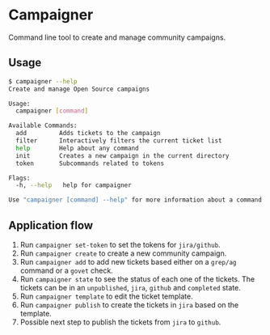 # Campaigner

Command line tool to create and manage community campaigns.

## Usage

```sh
$ campaigner --help
Create and manage Open Source campaigns

Usage:
  campaigner [command]

Available Commands:
  add         Adds tickets to the campaign
  filter      Interactively filters the current ticket list
  help        Help about any command
  init        Creates a new campaign in the current directory
  token       Subcommands related to tokens

Flags:
  -h, --help   help for campaigner

Use "campaigner [command] --help" for more information about a command.
```

## Application flow

1. Run `campaigner set-token` to set the tokens for `jira/github`.
2. Run `campaigner create` to create a new community campaign.
3. Run `campaigner add` to add new tickets based either on a `grep/ag`
   command or a `govet` check.
4. Run `campaigner state` to see the status of each one of the
   tickets. The tickets can be in an `unpublished`, `jira`, `github`
   and `completed` state.
5. Run `campaigner template` to edit the ticket template.
6. Run `campaigner publish` to create the tickets in `jira` based on
   the template.
7. Possible next step to publish the tickets from `jira` to `github`.
